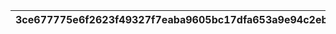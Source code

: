 |3ce677775e6f2623f49327f7eaba9605bc17dfa653a9e94c2ebfca8b3b615713|376529645a3c8cbde20846d66fa3b17907874d27b4bcda64eb8df5e9a1bf4921|80ce7992bcc3dbed3ddce28d7c933f900f025bfb2fbc839906d8f68c69edd2a1|ca992671dc5c8fa6f416a074071eb6f57f6deac3342fcba2e6761fa911c833c1|75f84eff9baedcd852f8ee88eba79f4cead079cecf81b1b85c368cb14935e4bd|12038329df1eac43364c5f47baf98bc297d69c2fa75b5eaeda441fee0c632da4|3a50e33e56f0bf30abf82e2f036fddd9f64590cd81386a37a02739aaa6e407a2|bed0c5d2a0894226d1b322755da739ffa991b4909250d3a0bc6e92f0c4c02f72|68206b9e9e4a9ff0ccdb46f878c2101eb4fd2d39e0743f67a7f232079ea2b330|ae5ae66e2e71021c45f69970b3ca042fe120d8aecc9009fb3d43a9a7ee5206c0|7558be70bee1504d9f08c6fbd69b5c125af94f69e0e324b8d13680b78a021854|54c8743c99677383ba74301597b69daeb1ffe10f4c6a81272979cf118923f092|fa626db1e06b8f60a2ca0fda9d2d063271356b25a1c8466816da5f5bee02dbee|58c6c03e7491433fe965b80daa55fa0da107a5bb915808b4b0d3a9c84223bc67|b007156fb53f69554a56af000c51bf851cc5a7e8aa2511daa80a4c01d862f372|f7e62dd6e6aa4ec7d2c3701bef1e96ef117cbf43e6921283cadb62ab273adee4|33b1eff6578cd8961f64b672bfbbc21303acc234d45ec2dff8f199134266299c|251e14aeb0d40db83542a0690d79c6ac48a76c8eb18182121e024de60b52409f|e8bb06a252bbed0d4da03edde877f2a201f61a4c49805d2b72866c9c5a11f7d8|28dc819a19f2e6f9c6e3b5812b3c18fe38a5c507590a4072b8d9da93a5482199|
| --- | --- | --- | --- | --- | --- | --- | --- | --- | --- | --- | --- | --- | --- | --- | --- | --- | --- | --- | --- |